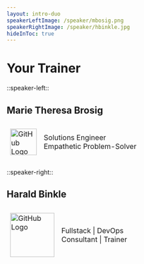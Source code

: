 ```yaml
---
layout: intro-duo
speakerLeftImage: /speaker/mbosig.png
speakerRightImage: /speaker/hbinkle.jpg
hideInToc: true
---
```


# Your Trainer

::speaker-left::

## Marie Theresa Brosig 

<table style="background: transparent; width: 100%; border-collapse: separate; border-spacing: 0 10px; border: none;">
	<tbody>
		<tr>
			<td style="border: none;background: transparent;"><img src="/gh-logo.png" alt="GitHub Logo" style="width: 60px; height: auto"></td>
			<td style="border: none;background: transparent;">Solutions Engineer<br>Empathetic Problem-Solver</td>
		</tr>
	</tbody>
</table>

::speaker-right::

## Harald Binkle

<table style="background: transparent; width: 100%; border-collapse: separate; border-spacing: 0 10px; border: none;">
	<tbody>
		<tr>
			<td style="border: none;background: transparent;"><img src="/xebia-logo.png" alt="GitHub Logo" style="width: 100px; height: auto"></td>
			<td style="border: none;background: transparent;">Fullstack | DevOps<br>Consultant | Trainer</td>
		</tr>
	</tbody>
</table>






